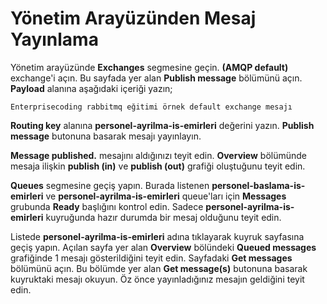 # Yönetim Arayüzünden Mesaj Yayınlama

Yönetim arayüzünde **Exchanges** segmesine geçin. **(AMQP default)** exchange'i açın. Bu sayfada yer alan **Publish message** bölümünü açın. **Payload** alanına aşağıdaki içeriği yazın;

`Enterprisecoding rabbitmq eğitimi örnek default exchange mesajı`

**Routing key** alanına **personel-ayrilma-is-emirleri** değerini yazın. **Publish message** butonuna basarak mesajı yayınlayın. 

**Message published.** mesajını aldığınızı teyit edin.
**Overview** bölümünde mesaja ilişkin **publish (in)** ve **publish (out)** grafiği oluştuğunu teyit edin.

**Queues** segmesine geçiş yapın. Burada listenen **personel-baslama-is-emirleri** ve **personel-ayrilma-is-emirleri** queue'ları için **Messages** grubunda **Ready** başlığını kontrol edin. Sadece **personel-ayrilma-is-emirleri** kuyruğunda hazır durumda bir mesaj olduğunu teyit edin.

Listede **personel-ayrilma-is-emirleri** adına tıklayarak kuyruk sayfasına geçiş yapın.
Açılan sayfa yer alan **Overview** bölündeki **Queued messages** grafiğinde 1 mesajı gösterildiğini teyit edin. 
Sayfadaki **Get messages** bölümünü açın. Bu bölümde yer alan **Get message(s)** butonuna basarak kuyruktaki mesajı okuyun. Öz önce yayınladığınız mesajın geldiğini teyit edin.